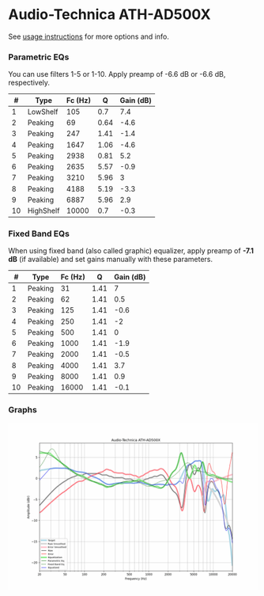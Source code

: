 # Audio-Technica ATH-AD500X
See [usage instructions](https://github.com/jaakkopasanen/AutoEq#usage) for more options and info.

### Parametric EQs
You can use filters 1-5 or 1-10. Apply preamp of -6.6 dB or -6.6 dB, respectively.

|   # | Type      |   Fc (Hz) |    Q |   Gain (dB) |
|-----|-----------|-----------|------|-------------|
|   1 | LowShelf  |       105 | 0.7  |         7.4 |
|   2 | Peaking   |        69 | 0.64 |        -4.6 |
|   3 | Peaking   |       247 | 1.41 |        -1.4 |
|   4 | Peaking   |      1647 | 1.06 |        -4.6 |
|   5 | Peaking   |      2938 | 0.81 |         5.2 |
|   6 | Peaking   |      2635 | 5.57 |        -0.9 |
|   7 | Peaking   |      3210 | 5.96 |         3   |
|   8 | Peaking   |      4188 | 5.19 |        -3.3 |
|   9 | Peaking   |      6887 | 5.96 |         2.9 |
|  10 | HighShelf |     10000 | 0.7  |        -0.3 |

### Fixed Band EQs
When using fixed band (also called graphic) equalizer, apply preamp of **-7.1 dB** (if available) and set gains manually with these parameters.

|   # | Type    |   Fc (Hz) |    Q |   Gain (dB) |
|-----|---------|-----------|------|-------------|
|   1 | Peaking |        31 | 1.41 |         7   |
|   2 | Peaking |        62 | 1.41 |         0.5 |
|   3 | Peaking |       125 | 1.41 |        -0.6 |
|   4 | Peaking |       250 | 1.41 |        -2   |
|   5 | Peaking |       500 | 1.41 |         0   |
|   6 | Peaking |      1000 | 1.41 |        -1.9 |
|   7 | Peaking |      2000 | 1.41 |        -0.5 |
|   8 | Peaking |      4000 | 1.41 |         3.7 |
|   9 | Peaking |      8000 | 1.41 |         0.9 |
|  10 | Peaking |     16000 | 1.41 |        -0.1 |

### Graphs
![](./Audio-Technica%20ATH-AD500X.png)
